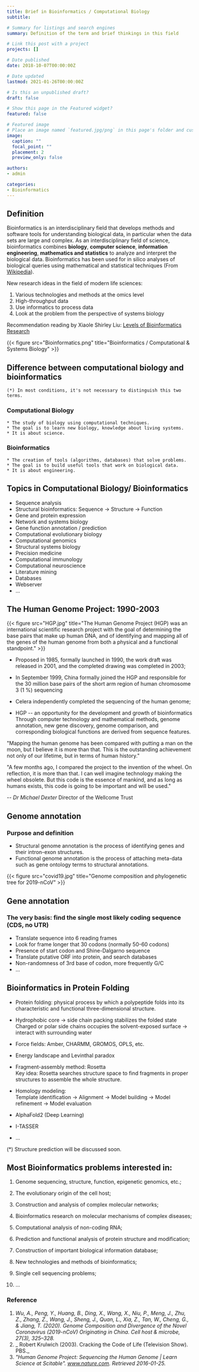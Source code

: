 ```yaml
---
title: Brief in Bioinformatics / Computational Biology
subtitle: 

# Summary for listings and search engines
summary: Definition of the term and brief thinkings in this field

# Link this post with a project
projects: []

# Date published
date: 2018-10-07T00:00:00Z

# Date updated
lastmod: 2021-01-26T00:00:00Z

# Is this an unpublished draft?
draft: false

# Show this page in the Featured widget?
featured: false

# Featured image
# Place an image named `featured.jpg/png` in this page's folder and customize its options here.
image:
  caption: ""
  focal_point: ""
  placement: 2
  preview_only: false

authors:
- admin

categories:
- Bioinformatics
---
```


## Definition

Bioinformatics is an interdisciplinary field that develops methods and software tools for understanding biological data, in particular when the data sets are large and complex. As an interdisciplinary field of science, bioinformatics combines **biology**, **computer science**, **information engineering**, **mathematics and statistics** to analyze and interpret the biological data. Bioinformatics has been used for in silico analyses of biological queries using mathematical and statistical techniques (From [Wikipedia](https://en.wikipedia.org/wiki/Bioinformatics)).

New research ideas in the field of modern life sciences:
1.	Various technologies and methods at the omics level
2.	High-throughput data
3.	Use informatics to process data
4.	Look at the problem from the perspective of systems biology

Recommendation reading by Xiaole Shirley Liu: [Levels of Bioinformatics Research](http://www.longwoodgenomics.org/2014/10/11/levels-of-bioinformatics-research/)

{{< figure src="Bioinformatics.png" title="Bioinformatics / Computational & Systems Biology" >}}


## Difference between computational biology and bioinformatics
	(*) In most conditions, it's not necessary to distinguish this two terms.


### Computational Biology
	* The study of biology using computational techniques.
	* The goal is to learn new biology, knowledge about living systems.
	* It is about science.


### Bioinformatics
	* The creation of tools (algorithms, databases) that solve problems.
	* The goal is to build useful tools that work on biological data.
	* It is about engineering.




## Topics in Computational Biology/ Bioinformatics

- Sequence analysis
- Structural bioinformatics: Sequence -> Structure -> Function
- Gene and protein expression
- Network and systems biology
- Gene function annotation / prediction
- Computational evolutionary biology
- Computational genomics
- Structural systems biology
- Precision medicine
- Computational immunology
- Computational neuroscience
- Literature mining
- Databases
- Webserver
- ...


## The Human Genome Project: 1990-2003

{{< figure src="HGP.jpg" title="The Human Genome Project (HGP) was an international scientific research project with the goal of determining the base pairs that make up human DNA, and of identifying and mapping all of the genes of the human genome from both a physical and a functional standpoint." >}}

- Proposed in 1985, formally launched in 1990, the work draft was released in 2001, and the completed drawing was completed in 2003;

- In September 1999, China formally joined the HGP and responsible for the 30 million base pairs of the short arm region of human chromosome 3 (1 %) sequencing

- Celera independently completed the sequencing of the human genome;

- HGP -- an opportunity for the development and growth of bioinformatics
	Through computer technology and mathematical methods, genome annotation, new gene discovery, genome comparison, and corresponding biological functions are derived from sequence features.

"Mapping the human genome has been compared with putting a man on the moon, but I believe it is more than that. This is the outstanding achievement not only of our lifetime, but in terms of human history."  

"A few months ago, I compared the project to the invention of the wheel. On reflection, it is more than that. I can well imagine technology making the wheel obsolete. But this code is the essence of mankind, and as long as humans exists, this code is going to be important and will be used."  

_-- Dr Michael Dexter_
Director of the Wellcome Trust



## Genome annotation
### Purpose and definition
- Structural genome annotation is the process of identifying genes and their intron-exon structures.
- Functional genome annotation is the process of attaching meta-data such as gene ontology terms to structural annotations.

{{< figure src="covid19.jpg" title="Genome composition and phylogenetic tree for 2019-nCoV" >}}


## Gene annotation
### The very basis: find the single most likely coding sequence (CDS, no UTR)
- Translate sequence into 6 reading frames
- Look for frame longer that 30 codons (normally 50-60 codons)
- Presence of start codon and Shine-Dalgarno sequence
- Translate putative ORF into protein, and search databases
- Non-randomness of 3rd base of codon, more frequently G/C
- ...



## Bioinformatics in Protein Folding

- Protein folding: physical process by which a polypeptide folds into its characteristic and functional three-dimensional structure.

- Hydrophobic core -> side chain packing stabilizes the folded state  
Charged or polar side chains occupies the solvent-exposed surface -> interact with surrounding water

- Force fields: Amber, CHARMM, GROMOS, OPLS, etc.

- Energy landscape and Levinthal paradox

- Fragment-assembly method: Rosetta  
Key idea: Rosetta searches structure space to find fragments in proper structures to assemble the whole structure.

- Homology modeling:  
	Template identification -> Alignment -> Model building -> Model refinement -> Model evaluation
 
- AlphaFold2 (Deep Learning)

- I-TASSER

- ...

(\*) Structure prediction will be discussed soon.



## Most Bioinformatics problems interested in:

1. Genome sequencing, structure, function, epigenetic genomics, etc.;

2. The evolutionary origin of the cell host;

3. Construction and analysis of complex molecular networks;

4. Bioinformatics research on molecular mechanisms of complex diseases;

5. Computational analysis of non-coding RNA;

6. Prediction and functional analysis of protein structure and modification;

7. Construction of important biological information database;

8. New technologies and methods of bioinformatics;

9. Single cell sequencing problems;

10.	...



### Reference
1.	_Wu, A., Peng, Y., Huang, B., Ding, X., Wang, X., Niu, P., Meng, J., Zhu, Z., Zhang, Z., Wang, J., Sheng, J., Quan, L., Xia, Z., Tan, W., Cheng, G., & Jiang, T. (2020). Genome Composition and Divergence of the Novel Coronavirus (2019-nCoV) Originating in China. Cell host & microbe, 27(3), 325–328._
2.	_ Robert Krulwich (2003). Cracking the Code of Life (Television Show). PBS._
3.	_"Human Genome Project: Sequencing the Human Genome | Learn Science at Scitable". www.nature.com. Retrieved 2016-01-25._


